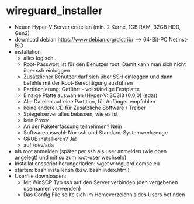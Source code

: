 # wireguard\_installer

- Neuen Hyper-V Server erstellen (min. 2 Kerne, 1GB RAM, 32GB HDD, Gen2)
- download debian https://www.debian.org/distrib/  --> 64-Bit-PC Netinst-ISO
- installation
	- alles logisch...
	- Root-Passwort ist für den Benutzer root. Damit kann man sich nicht über ssh einloggen
	- Zusätzlicher Benutzer darf sich über SSH einloggen und dann befehle mit der Root-Berechtigung ausführen
	- Partitionierung: Geführt - vollständige Festplatte
	- Einzige Platte auswählen (Hyper-V: SCSI3 (0,0,0) (sda))
	- Alle Dateien auf eine Partition, für Anfänger empfohlen
	- keine andere CD für Zusätzliche Software / Treiber
	- Spiegelserver alles belassen, wie es ist
	- kein Proxy
	- An der Paketerfassung teilnehmen? Nein
	- Softwareauswahl: Nur ssh und Standard-Systemwerkzeuge
	- GRUB installieren? Ja!
	- auf /dev/sda
- als root anmelden (später per ssh als user anmelden (wie oben angelegt) und mit su zum root-user wechseln)
- Installationsscript herungerladen: 
	wget wireguard.comse.eu
- starten:
	bash installer.sh (bzw. bash index.html)
- Userfile downloaden:
	- Mit WinSCP Typ ssh auf den Server verbinden (den vergebenen usernamen verwenden)
	- Das Config File sollte sich im Homeverzeichnis des Users befinden

